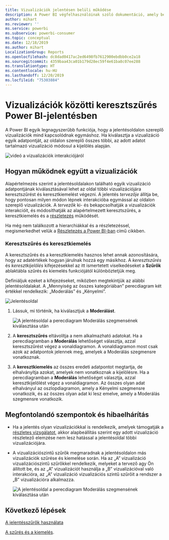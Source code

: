 ```yaml
---
title: Vizualizációk jelentésen belüli működése
description: A Power BI végfelhasználóinak szóló dokumentáció, amely bemutatja, hogyan működnek a vizualizációk egy jelentésoldalon.
author: mihart
ms.reviewer: ''
ms.service: powerbi
ms.subservice: powerbi-consumer
ms.topic: conceptual
ms.date: 12/18/2019
ms.author: mihart
LocalizationGroup: Reports
ms.openlocfilehash: dc8dad0417ac2ed6498fb7612900ebdbb0ce2a18
ms.sourcegitcommit: 4359baa43ca01b179d28ec59f4e61ba8c07ee288
ms.translationtype: HT
ms.contentlocale: hu-HU
ms.lasthandoff: 12/20/2019
ms.locfileid: "75303884"
---
```

# <a name="how-visuals-cross-filter-each-other-in-a-power-bi-report"></a>Vizualizációk közötti keresztszűrés Power BI-jelentésben
A Power BI egyik legnagyszerűbb funkciója, hogy a jelentésoldalon szereplő vizualizációk mind kapcsolódnak egymáshoz. Ha kiválasztja a vizualizáció egyik adatpontját, az oldalon szereplő összes többi, az adott adatot tartalmazó vizualizáció módosul a kijelölés alapján. 

![videó a vizualizációk interakciójáról](media/end-user-interactions/interactions.gif)

## <a name="how-visuals-interact-with-each-other"></a>Hogyan működnek együtt a vizualizációk

Alapértelmezés szerint a jelentésoldalakon található egyik vizualizáció adatpontjának kiválasztásával lehet az oldal többi vizualizációjára keresztszűrést és keresztkiemelést végezni. A jelentés *tervezője* állítja be, hogy pontosan milyen módon lépnek interakcióba egymással az oldalon szereplő vizualizációk. A *tervezők* ki- és bekapcsolhatják a vizualizációk interakcióit, és módosíthatják az alapértelmezett keresztszűrés, a keresztkiemelés és a [részletezés](end-user-drill.md) működését. 

Ha még nem találkozott a hierarchiákkal és a részletezéssel, megismerkedhet velük a [Részletezés a Power BI-ban](end-user-drill.md) című cikkben. 

### <a name="cross-filtering-and-cross-highlighting"></a>Keresztszűrés és keresztkiemelés

A keresztszűrés és a keresztkiemelés hasznos lehet annak azonosítására, hogy az adatértékek hogyan járulnak hozzá egy másikhoz. A *keresztszűrés* és *keresztkijelölés* kifejezésekkel az itt ismertetett viselkedéseket a **Szűrők** ablaktábla szűrés és kiemelés funkciójától különböztetjük meg.  

Definiáljuk ezeket a kifejezéseket, miközben megtekintjük az alábbi jelentésoldalakat. A „Mennyiség az összes kategóriában” perecdiagram két értékkel rendelkezik: „Moderálás” és „Kényelmi”. 

![Jelentésoldal](media/end-user-interactions/power-bi-interactions-before.png)

1. Lássuk, mi történik, ha kiválasztjuk a **Moderálást**.

    ![A jelentésoldal a perecdiagram Moderálás szegmensének kiválasztása után](media/end-user-interactions/power-bi-interactions-after.png)

2. A **keresztszűrés** eltávolítja a nem alkalmazható adatokat. Ha a perecdiagramban a **Moderálás** lehetőséget választja, azzal keresztszűrést végez a vonaldiagramon. A vonaldiagramon most csak azok az adatpontok jelennek meg, amelyek a Moderálás szegmensre vonatkoznak. 

3. A **keresztkiemelés** az összes eredeti adatpontot megtartja, de elhalványítja azokat, amelyek nem vonatkoznak a kijelölésre. Ha a perecdiagramban a **Moderálás** lehetőséget választja, azzal keresztkijelölést végez a vonaldiagramon. Az összes olyan adat elhalványul az oszlopdiagramon, amely a Kényelmi szegmensre vonatkozik, és az összes olyan adat ki lesz emelve, amely a Moderálás szegmensre vonatkozik. 


## <a name="considerations-and-troubleshooting"></a>Megfontolandó szempontok és hibaelhárítás
- Ha a jelentés olyan vizualizációkkal is rendelkezik, amelyek támogatják a [részletes vizsgálatot](end-user-drill.md), akkor alapbeállítás szerint egy adott vizualizáció részletező elemzése nem lesz hatással a jelentésoldal többi vizualizációjára.     
- A vizualizációszintű szűrők megmaradnak a jelentésoldalon más vizualizációk szűrése és kiemelése során. Ha az „A” vizualizáció vizualizációszintű szűrőkkel rendelkezik, melyeket a tervező agy Ön állított be, és az „A” vizualizációt használja a „B” vizualizációval való interakcióra, az „A” vizualizáció vizualizációs szintű szűrőit a rendszer a „B” vizualizációra alkalmazza.

    ![A jelentésoldal a perecdiagram Moderálás szegmensének kiválasztása után](media/end-user-interactions/power-bi-visual-filters.png)

## <a name="next-steps"></a>Következő lépések
[A jelentésszűrők használata](../power-bi-how-to-report-filter.md)    


[A szűrés és a kiemelés](end-user-report-filter.md). 
